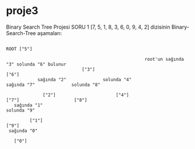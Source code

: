 # proje3
Binary Search Tree Projesi
SORU 1
[7, 5, 1, 8, 3, 6, 0, 9, 4, 2] dizisinin Binary-Search-Tree aşamaları:

                                                                        ROOT ["5"]
                    
                                                         root'un sağında "3" solunda "6" bulunur
                                 ["3"]                                                                             ["6"] 
                sağında "2"              solunda "4"                                               sağında "7"              solunda "8" 
                
                  ["2"]                       ["4"]                                                    ["7"]                     ["8"]
       sağında "1"                                                                                                               solunda "9" 
       
             ["1"]                                                                                                                       ["9"]
     sağında "0"
     
       ["0"]
